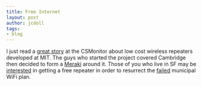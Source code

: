 ```yaml
---
title: Free Internet
layout: post
author: jcdoll
tags:
- blog
---
```


I just read a [great story](http://www.csmonitor.com/2007/1212/p13s01-stct.html) at the CSMonitor about low cost wireless repeaters developed at MIT. The guys who started the project covered Cambridge then decided to form a [Meraki](http://www.meraki.com/) around it. Those of you who live in SF may be [interested](http://sf.meraki.com/) in getting a free repeater in order to resurrect the [failed](http://www.engadget.com/2007/08/30/san-francisco-muni-wifi-project-on-death-bed/) municipal WiFi plan.
